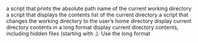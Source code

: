 a script that prints the absolute path name of the current working directory
a script that displays the contents list of the current directory
a script that changes the working directory to the user’s home directory
display current directory contents in a long format
display current directory contents, including hidden files (starting with .). Use the long format
